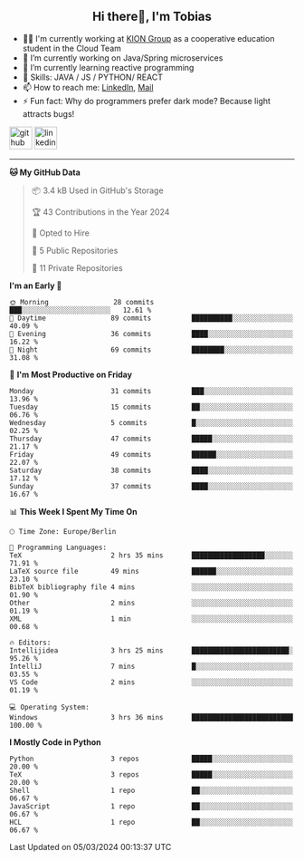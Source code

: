 <h2 align="center">Hi there👋, I'm Tobias</h2>

- 🧑‍💼 I'm currently working at [KION Group](https://www.kiongroup.com/) as a cooperative education student in the Cloud Team
- 🔭 I’m currently working on Java/Spring microservices 
- 🌱 I’m currently learning reactive programming 
- 💪 Skills: JAVA / JS / PYTHON/ REACT
- 📫 How to reach me: [LinkedIn](https://www.linkedin.com/in/tgoetz), [Mail](mailto:mail@tobiasgoetz.com) 
- ⚡ Fun fact: Why do programmers prefer dark mode? Because light attracts bugs!

[<img src='https://cdn.jsdelivr.net/npm/simple-icons@3.0.1/icons/github.svg' alt='github' height='40'>](https://github.com/TobiasGoetz)  [<img src='https://cdn.jsdelivr.net/npm/simple-icons@3.0.1/icons/linkedin.svg' alt='linkedin' height='40'>](https://www.linkedin.com/in/tgoetz/)  

---

<!--START_SECTION:waka-->
**🐱 My GitHub Data** 

> 📦 3.4 kB Used in GitHub's Storage 
 > 
> 🏆 43 Contributions in the Year 2024
 > 
> 💼 Opted to Hire
 > 
> 📜 5 Public Repositories 
 > 
> 🔑 11 Private Repositories 
 > 
**I'm an Early 🐤** 

```text
🌞 Morning                28 commits          ███░░░░░░░░░░░░░░░░░░░░░░   12.61 % 
🌆 Daytime                89 commits          ██████████░░░░░░░░░░░░░░░   40.09 % 
🌃 Evening                36 commits          ████░░░░░░░░░░░░░░░░░░░░░   16.22 % 
🌙 Night                  69 commits          ████████░░░░░░░░░░░░░░░░░   31.08 % 
```
📅 **I'm Most Productive on Friday** 

```text
Monday                   31 commits          ███░░░░░░░░░░░░░░░░░░░░░░   13.96 % 
Tuesday                  15 commits          ██░░░░░░░░░░░░░░░░░░░░░░░   06.76 % 
Wednesday                5 commits           █░░░░░░░░░░░░░░░░░░░░░░░░   02.25 % 
Thursday                 47 commits          █████░░░░░░░░░░░░░░░░░░░░   21.17 % 
Friday                   49 commits          ██████░░░░░░░░░░░░░░░░░░░   22.07 % 
Saturday                 38 commits          ████░░░░░░░░░░░░░░░░░░░░░   17.12 % 
Sunday                   37 commits          ████░░░░░░░░░░░░░░░░░░░░░   16.67 % 
```


📊 **This Week I Spent My Time On** 

```text
🕑︎ Time Zone: Europe/Berlin

💬 Programming Languages: 
TeX                      2 hrs 35 mins       ██████████████████░░░░░░░   71.91 % 
LaTeX source file        49 mins             ██████░░░░░░░░░░░░░░░░░░░   23.10 % 
BibTeX bibliography file 4 mins              ░░░░░░░░░░░░░░░░░░░░░░░░░   01.90 % 
Other                    2 mins              ░░░░░░░░░░░░░░░░░░░░░░░░░   01.19 % 
XML                      1 min               ░░░░░░░░░░░░░░░░░░░░░░░░░   00.68 % 

🔥 Editors: 
Intellijidea             3 hrs 25 mins       ████████████████████████░   95.26 % 
IntelliJ                 7 mins              █░░░░░░░░░░░░░░░░░░░░░░░░   03.55 % 
VS Code                  2 mins              ░░░░░░░░░░░░░░░░░░░░░░░░░   01.19 % 

💻 Operating System: 
Windows                  3 hrs 36 mins       █████████████████████████   100.00 % 
```

**I Mostly Code in Python** 

```text
Python                   3 repos             █████░░░░░░░░░░░░░░░░░░░░   20.00 % 
TeX                      3 repos             █████░░░░░░░░░░░░░░░░░░░░   20.00 % 
Shell                    1 repo              ██░░░░░░░░░░░░░░░░░░░░░░░   06.67 % 
JavaScript               1 repo              ██░░░░░░░░░░░░░░░░░░░░░░░   06.67 % 
HCL                      1 repo              ██░░░░░░░░░░░░░░░░░░░░░░░   06.67 % 
```




 Last Updated on 05/03/2024 00:13:37 UTC
<!--END_SECTION:waka-->

